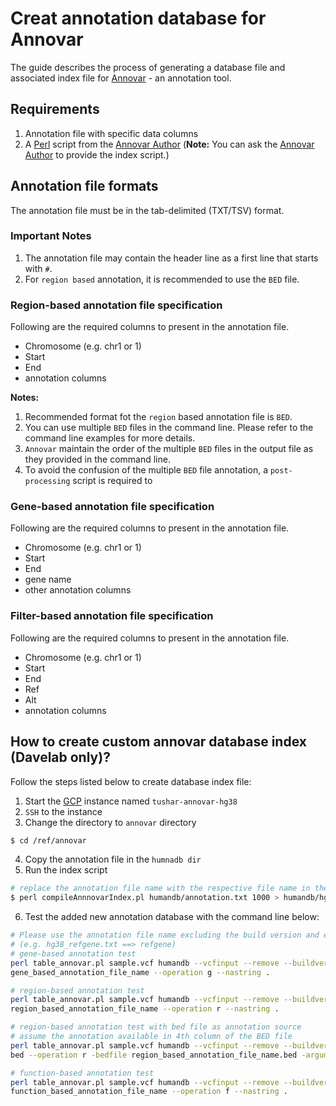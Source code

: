 # Creat annotation database for Annovar

The guide describes the process of generating a database file and associated index file for [Annovar] - an 
annotation tool.

## Requirements
1. Annotation file with specific data columns
2. A [Perl] script from the [Annovar Author] (**Note:** You can ask the [Annovar Author] to provide the index script.)

## Annotation file formats
The annotation file must be in the tab-delimited (TXT/TSV) format.

### Important Notes
1. The annotation file may contain the header line as a first line that starts with `#`.
2. For `region based` annotation, it is recommended to use the `BED` file.

### Region-based annotation file specification
Following are the required columns to present in the annotation file.
* Chromosome (e.g. chr1 or 1)
* Start
* End
* annotation columns

**Notes:**
1. Recommended format fot the `region` based annotation file is `BED`.
2. You can use multiple `BED` files in the command line. Please refer to the command line examples for more details.
3. `Annovar` maintain the order of the multiple `BED` files in the output file as they provided in the command line.
4. To avoid the confusion of the multiple `BED` file annotation, a `post-processing` script is required to 

### Gene-based annotation file specification
Following are the required columns to present in the annotation file.
* Chromosome (e.g. chr1 or 1)
* Start
* End
* gene name
* other annotation columns

### Filter-based annotation file specification
Following are the required columns to present in the annotation file.
* Chromosome (e.g. chr1 or 1)
* Start
* End
* Ref
* Alt
* annotation columns

## How to create custom annovar database index (Davelab only)?
Follow the steps listed below to create database index file:

1. Start the [GCP] instance named `tushar-annovar-hg38`
2. `SSH` to the instance
3. Change the directory to `annovar` directory

```bash
$ cd /ref/annovar
```

4. Copy the annotation file in the `humnadb dir`
5. Run the index script

```bash
# replace the annotation file name with the respective file name in the command line below
$ perl compileAnnnovarIndex.pl humandb/annotation.txt 1000 > humandb/hg38_annotation.txt
```

6. Test the added new annotation database with the command line below:

```bash
# Please use the annotation file name excluding the build version and extension
# (e.g. hg38_refgene.txt ==> refgene)
# gene-based annotation test
perl table_annovar.pl sample.vcf humandb --vcfinput --remove --buildver hg38 --outfile annotated_sample.vcf --protocol 
gene_based_annotation_file_name --operation g --nastring .

# region-based annotation test
perl table_annovar.pl sample.vcf humandb --vcfinput --remove --buildver hg38 --outfile annotated_sample.vcf --protocol 
region_based_annotation_file_name --operation r --nastring .

# region-based annotation test with bed file as annotation source
# assume the annotation available in 4th column of the BED file
perl table_annovar.pl sample.vcf humandb --vcfinput --remove --buildver hg38 --outfile annotated_sample.vcf --protocol 
bed --operation r -bedfile region_based_annotation_file_name.bed -argument "-colsWanted 4" --nastring .

# function-based annotation test
perl table_annovar.pl sample.vcf humandb --vcfinput --remove --buildver hg38 --outfile annotated_sample.vcf --protocol 
function_based_annotation_file_name --operation f --nastring .
```

[Annovar]:https://annovar.openbioinformatics.org/en/latest/
[Perl]:https://www.perl.org/
[Annovar Author]:<mailto:kaichop@gmail.com>
[GCP]:https://cloud.google.com/
